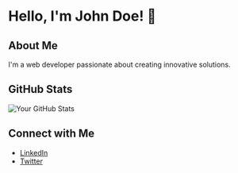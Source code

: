 # Hello, I'm John Doe! 👋

## About Me
I'm a web developer passionate about creating innovative solutions.

## GitHub Stats
![Your GitHub Stats](https://github-readme-stats.vercel.app/api?username=johndoe&show_icons=true&hide_title=true&count_private=true&theme=radical)

## Connect with Me
- [LinkedIn](https://www.linkedin.com/in/johndoe/)
- [Twitter](https://twitter.com/johndoe)
